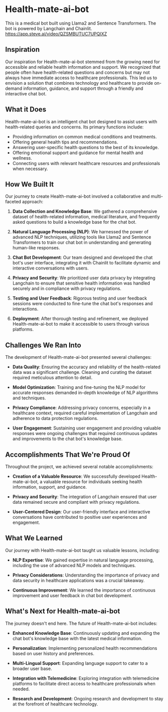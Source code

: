 # Health-mate-ai-bot
This is a medical bot built using Llama2 and Sentence Transformers. The bot is powered by Langchain and Chainlit.
https://app.steve.ai/video/QZSMBUTUC7UPQIXZ

## Inspiration

Our inspiration for Health-mate-ai-bot stemmed from the growing need for accessible and reliable health information and support. We recognized that people often have health-related questions and concerns but may not always have immediate access to healthcare professionals. This led us to envision a solution that combines technology and healthcare to provide on-demand information, guidance, and support through a friendly and interactive chat bot.

## What it Does

Health-mate-ai-bot is an intelligent chat bot designed to assist users with health-related queries and concerns. Its primary functions include:

- Providing information on common medical conditions and treatments.
- Offering general health tips and recommendations.
- Answering user-specific health questions to the best of its knowledge.
- Offering emotional support and guidance for mental health and wellness.
- Connecting users with relevant healthcare resources and professionals when necessary.

## How We Built It

Our journey to create Health-mate-ai-bot involved a collaborative and multi-faceted approach:

1. **Data Collection and Knowledge Base**: We gathered a comprehensive dataset of health-related information, medical literature, and frequently asked questions to build a knowledge base for the chat bot.

2. **Natural Language Processing (NLP)**: We harnessed the power of advanced NLP techniques, utilizing tools like Llama2 and Sentence Transformers to train our chat bot in understanding and generating human-like responses.

3. **Chat Bot Development**: Our team designed and developed the chat bot's user interface, integrating it with Chainlit to facilitate dynamic and interactive conversations with users.

4. **Privacy and Security**: We prioritized user data privacy by integrating Langchain to ensure that sensitive health information was handled securely and in compliance with privacy regulations.

5. **Testing and User Feedback**: Rigorous testing and user feedback sessions were conducted to fine-tune the chat bot's responses and interactions.

6. **Deployment**: After thorough testing and refinement, we deployed Health-mate-ai-bot to make it accessible to users through various platforms.

## Challenges We Ran Into

The development of Health-mate-ai-bot presented several challenges:

- **Data Quality**: Ensuring the accuracy and reliability of the health-related data was a significant challenge. Cleaning and curating the dataset required meticulous attention to detail.

- **Model Optimization**: Training and fine-tuning the NLP model for accurate responses demanded in-depth knowledge of NLP algorithms and techniques.

- **Privacy Compliance**: Addressing privacy concerns, especially in a healthcare context, required careful implementation of Langchain and adherence to data protection regulations.

- **User Engagement**: Sustaining user engagement and providing valuable responses were ongoing challenges that required continuous updates and improvements to the chat bot's knowledge base.

## Accomplishments That We're Proud Of

Throughout the project, we achieved several notable accomplishments:

- **Creation of a Valuable Resource**: We successfully developed Health-mate-ai-bot, a valuable resource for individuals seeking health information, support, and guidance.

- **Privacy and Security**: The integration of Langchain ensured that user data remained secure and compliant with privacy regulations.

- **User-Centered Design**: Our user-friendly interface and interactive conversations have contributed to positive user experiences and engagement.

## What We Learned

Our journey with Health-mate-ai-bot taught us valuable lessons, including:

- **NLP Expertise**: We gained expertise in natural language processing, including the use of advanced NLP models and techniques.

- **Privacy Considerations**: Understanding the importance of privacy and data security in healthcare applications was a crucial takeaway.

- **Continuous Improvement**: We learned the importance of continuous improvement and user feedback in chat bot development.

## What's Next for Health-mate-ai-bot

The journey doesn't end here. The future of Health-mate-ai-bot includes:

- **Enhanced Knowledge Base**: Continuously updating and expanding the chat bot's knowledge base with the latest medical information.

- **Personalization**: Implementing personalized health recommendations based on user history and preferences.

- **Multi-Lingual Support**: Expanding language support to cater to a broader user base.

- **Integration with Telemedicine**: Exploring integration with telemedicine platforms to facilitate direct access to healthcare professionals when needed.

- **Research and Development**: Ongoing research and development to stay at the forefront of healthcare technology.
